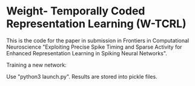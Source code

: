 # Weight- Temporally Coded Representation Learning (W-TCRL)

This is the code for the paper in submission in Frontiers in Computational Neuroscience "Exploiting Precise Spike Timing and Sparse Activity for Enhanced Representation Learning in Spiking Neural Networks".

Training a new network: 

Use "python3 launch.py". Results are stored into pickle files.